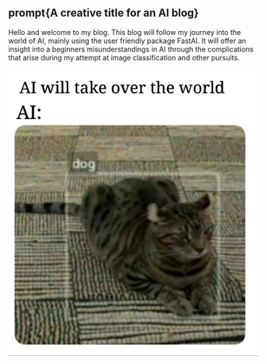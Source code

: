 ## prompt{A creative title for an AI blog}

Hello and welcome to my blog. This blog will follow my journey into the world of AI, mainly using the user friendly package FastAI. It will offer an insight into a beginners misunderstandings in AI through the complications that arise during my attempt at image classification and other pursuits.  

![The suposed frontier of technology](images/18uyfsqnzb151.jpg)



 
